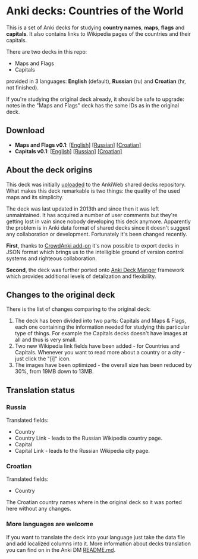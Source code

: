 # Anki decks: Countries of the World

This is a set of Anki decks for studying **country names**, **maps**, **flags** and **capitals**.
It also contains links to Wikipedia pages of the countries and their capitals.

There are two decks in this repo:

- Maps and Flags
- Capitals

provided in 3 languages: **English** (default), **Russian** (ru) and **Croatian** (hr, not finished).

If you're studying the original deck already, it should be safe to upgrade: notes in the "Maps and Flags"
deck has the same IDs as in the original deck.

## Download

- **Maps and Flags v0.1**:
  [[English]](https://github.com/OnkelTem/anki-dm-countries/releases/download/v0.1/Geography__MapsFlags.apkg)
  [[Russian]](https://github.com/OnkelTem/anki-dm-countries/releases/download/v0.1/Geography__MapsFlags_ru.apkg)
  [[Croatian]](https://github.com/OnkelTem/anki-dm-countries/releases/download/v0.1/Geography__MapsFlags_hr.apkg)
- **Capitals v0.1**:
  [[English]](https://github.com/OnkelTem/anki-dm-countries/releases/download/v0.1/Geography__Capitals.apkg)
  [[Russian]](https://github.com/OnkelTem/anki-dm-countries/releases/download/v0.1/Geography__Capitals_ru.apkg)
  [[Croatian]](https://github.com/OnkelTem/anki-dm-countries/releases/download/v0.1/Geography__Capitals_hr.apkg)

## About the deck origins

This deck was initially [uploaded](https://ankiweb.net/shared/info/2915332392) to the AnkiWeb shared decks repository.
What makes this deck remarkable is two things: the quality of the used maps and its simplicity.

The deck was last updated in 2013th and since then it was left unmaintained. It has acquired a number of
user comments but they're getting lost in vain since nobody developing this deck anymore. Apparently the problem
is in Anki data format of shared decks since it doesn't suggest any collaboration or development. Fortunately it's been
changed recently.

**First**, thanks to [CrowdAnki add-on](https://github.com/Stvad/CrowdAnki) it's now possible to
export decks in JSON format which brings us to the intelligible ground of version control systems and righteous collaboration.

**Second**, the deck was further ported onto [Anki Deck Manger](https://github.com/OnkelTem/anki-dm) framework which
provides additional levels of detalization and flexibility.

## Changes to the original deck

There is the list of changes comparing to the original deck:

1. The deck has been divided into two parts: Capitals and Maps & Flags, each one containing the
information needed for studying this particular type of things. For example the Capitals decks doesn't have
images at all and thus is very small.
1. Two new Wikipedia link fields have been added - for Countries and Capitals. Whenever you want to read 
more about a country or a city - just click the "[i]" icon. 
1. The images have been optimized - the overall size has been reduced by 30%, from 19MB down to 13MB.

## Translation status

### Russia

Translated fields:

- Country
- Country Link - leads to the Russian Wikipedia country page.
- Capital
- Capital Link - leads to the Russian Wikipedia city page.

### Croatian

Translated fields:

- Country

The Croatian country names where in the original deck so it was ported here without any changes.

### More languages are welcome

If you want to translate the deck into your language just take the data file and add localized
columns into it. More information about decks translation you can find on in 
the Anki DM [README.md](https://github.com/OnkelTem/anki-dm#data-translation). 
 
